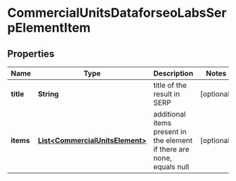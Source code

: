 

# CommercialUnitsDataforseoLabsSerpElementItem


## Properties

| Name | Type | Description | Notes |
|------------ | ------------- | ------------- | -------------|
|**title** | **String** | title of the result in SERP |  [optional] |
|**items** | [**List&lt;CommercialUnitsElement&gt;**](CommercialUnitsElement.md) | additional items present in the element if there are none, equals null |  [optional] |



